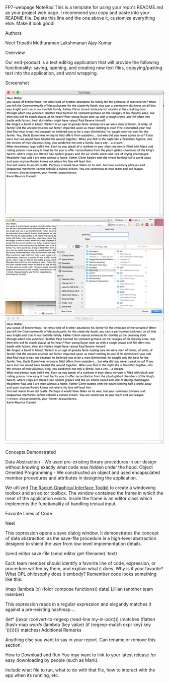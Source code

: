 FP7-webpage NoteRad
This is a template for using your repo's README.md as your project web page. I recommend you copy and paste into your README file. Delete this line and the one above it, customize everything else. Make it look good!

Authors

Neel Tripathi
Muthuraman Lakshmanan
Ajay Kumar

Overview

Our end-product is a text editing application that will provide the following functionality: saving, opening, and creating new text files, copyying/pasting text into the application, and word wrapping.

Screenshot

![Alt text](./NoteRad_b4_save.jpg?raw=true "Before Save")
![Alt text](./NoteRad_on_save.jpg?raw=true "On Save")
![Alt text](./NoteRad_after_save.jpg?raw=true "After Save")

Concepts Demonstrated

Data Abstraction - We used pre-existing library procedures in our design without knowing exactly what code was hidden under the hood. 
Object Oriented Programming - We constructed an object and used encapsulated member procedures and attributes in designing the application.


We utilized [The Racket Graphical Interface Toolkit](http://docs.racket-lang.org/gui/) to create a windowing toolbox and an editor toolbox. The window contained the frame in which the meat of the application exists. Inside the frame is an editor class which implements the functionality of handling textual input. 


Favorite Lines of Code

Neel

This expression opens a save dialog window. It demonstrates the concept of data abstraction, as the save-file procedure is a high-level abstraction designed to shield the user from low-level implementation details. 

(send editor save-file
                       (send editor get-filename) 'text)

Each team member should identify a favorite line of code, expression, or procedure written by them, and explain what it does. Why is it your favorite? What OPL philosophy does it embody? Remember code looks something like this:

(map (lambda (x) (foldr compose functions)) data)
Lillian (another team member)

This expression reads in a regular expression and elegantly matches it against a pre-existing hashmap....

(let* ((expr (convert-to-regexp (read-line my-in-port)))
             (matches (flatten
                       (hash-map *words*
                                 (lambda (key value)
                                   (if (regexp-match expr key) key '()))))))
  matches)
Additional Remarks

Anything else you want to say in your report. Can rename or remove this section.

How to Download and Run
You may want to link to your latest release for easy downloading by people (such as Mark).

Include what file to run, what to do with that file, how to interact with the app when its running, etc.